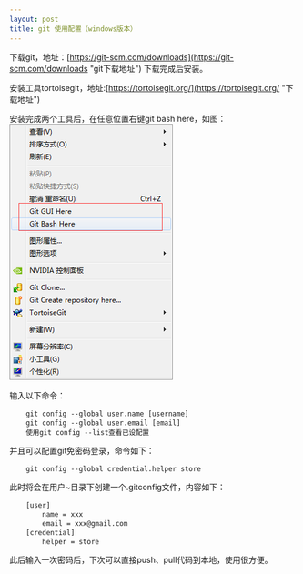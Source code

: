 ```yaml
---
layout: post
title: git 使用配置（windows版本）
---
```


下载git，地址：[https://git-scm.com/downloads](https://git-scm.com/downloads "git下载地址") 
下载完成后安装。

安装工具tortoisegit，地址:[https://tortoisegit.org/](https://tortoisegit.org/ "下载地址")

安装完成两个工具后，在任意位置右键git bash here，如图：
![示例图片](/article_images/git_bash_here.png)

输入以下命令：

~~~shell	
	git config --global user.name [username]
	git config --global user.email [email]
	使用git config --list查看已设配置
~~~

并且可以配置git免密码登录，命令如下：

~~~shell
	git config --global credential.helper store
~~~
此时将会在用户~目录下创建一个.gitconfig文件，内容如下：

~~~config
	[user]
        name = xxx
        email = xxx@gmail.com
	[credential]
        helper = store
~~~
此后输入一次密码后，下次可以直接push、pull代码到本地，使用很方便。